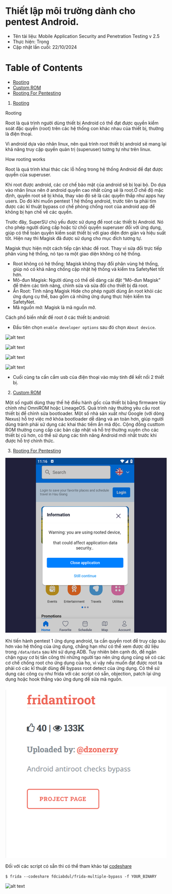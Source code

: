 # Thiết lập môi trường dành cho pentest Android.

 - Tên tài liệu: Mobile Application Security and Penetration Testing v 2.5
 - Thực hiện: Trọng
 - Cập nhật lần cuối: 22/10/2024

# Table of Contents

 - [Rooting](#Rooting)
 - [Custom ROM](#Custom_ROM)
 - [Rooting For Pentesting](#Rooting_For_Pentesting)

1. [Rooting](#Rooting)

<a name="Rooting ">Rooting</a>

Root là quá trình người dùng thiết bị Android có thể đạt được quyền kiểm soát đặc quyền (root) trên các hệ thống con khác nhau của thiết bị, thường là điện thoại.

Vì android dựa vào nhân linux, nên quá trình root thiết bị android sẽ mang lại khả năng truy cập quyền quản trị (superuser) tương tự như trên linux.

<a name="How rooting works ">How rooting works</a>

Root là quá trình khai thác các lỗ hổng trong hệ thống Android để đạt được quyền của superuser.

Khi root được android, các cơ chế bảo mật của android sẽ bị loại bỏ. Do dựa vào nhân linux nên ở android quyền cao nhất cũng sẽ là root.Ở chế độ mặc định, quyền root sẽ bị khóa, thay vào đó sẽ là các quyền thấp như apps hay users. Do đó khi muốn pentest 1 hệ thống android, trước tiên ta phải tìm được các kĩ thuật bypass cơ chế phòng chống root của android app để không bị hạn chế về các quyền.

Trước đây, SuperSU chủ yếu được sử dụng để root các thiết bị Android. Nó cho phép người dùng cấp hoặc từ chối quyền superuser đối với ứng dụng, giúp có thể toàn quyền kiểm soát thiết bị với giao diện đơn giản và hiệu suất tốt. Hiện nay thì Magisk đã được sử dụng cho mục đích tương tự.

Magisk thực hiện một cách tiếp cận khác để root. Thay vì sửa đổi trực tiếp phân vùng hệ thống, nó tạo ra một giao diện không có hệ thống.

 - Root không có hệ thống: Magisk không thay đổi phân vùng hệ thống, giúp nó có khả năng chống cập nhật hệ thống và kiểm tra SafetyNet tốt hơn.
 - Mô-đun Magisk: Người dùng có thể dễ dàng cài đặt “Mô-đun Magisk” để thêm các tính năng, chỉnh sửa và sửa đổi cho thiết bị đã root.
 - Ẩn Root: Tính năng Magisk Hide cho phép người dùng ẩn root khỏi các ứng dụng cụ thể, bao gồm cả những ứng dụng thực hiện kiểm tra SafetyNet.
 - Mã nguồn mở: Magisk là mã nguồn mở.

Cách phổ biến nhất để root ở các thiết bị android:

 - Đầu tiên chọn ``enable developer options`` sau đó chọn ``About device``.

![alt text](1_vWtlrGBc9xyRjWTO77gSQw.webp)

![alt text](1_gIgpuae1S2XD2k0d4W5jkQ.webp)

![alt text](1_FN9BdyNLE_00SBJxhiS-Yg.webp)

![alt text](1_0UKb4YjZAInrDO3sPpxNoA.webp)

 - Cuối cùng ta cần cắm usb của điện thoại vào máy tính để kết nối 2 thiết bị.

2. [Custom ROM](#Custom_ROM)

Một số người dùng thay thế hệ điều hành gốc của thiết bị bằng firmware tùy chỉnh như OmniROM hoặc LineageOS. Quá trình này thường yêu cầu root thiết bị để chỉnh sửa bootloader. Một số nhà sản xuất như Google (với dòng Nexus) hỗ trợ việc mở khóa bootloader dễ dàng và an toàn hơn, giúp người dùng tránh phải sử dụng các khai thác tiềm ẩn mã độc. Cộng đồng custtom ROM thường cung cấp các bản cập nhật và hỗ trợ thường xuyên cho các thiết bị cũ hơn, có thể sử dụng các tính năng Android mới nhất trước khi được hỗ trợ chính thức.

3. [Rooting For Pentesting](#Rooting_For_Pentesting)

![alt text](image-2.png)

Khi tiến hành pentest 1 ứng dụng android, ta cần quyền root để truy cập sâu hơn vào hệ thống của ứng dụng, chẳng hạn như có thể xem được dữ liệu trong ``/data/data`` sau khi sử dụng ADB. Tuy nhiên bên cạnh đó, để ngăn chặn nguy cơ bị tấn công thì những người tạo nên ứng dụng cũng sẽ có các cơ chế chống root cho ứng dụng của họ, vì vậy nếu muốn đạt được root ta phải có các kĩ thuật dùng để bypass root detect của ứng dụng. Có thể sử dụng các công cụ như frida với các script có sẵn, objection, patch lại ứng dụng hoặc hook thẳng vào ứng dụng để sửa mã nguồn.

![alt text](image.png)

Đối với các script có sẵn thì có thể tham khảo tại [codeshare](#https://codeshare.frida.re/browse)

```$ frida --codeshare fdciabdul/frida-multiple-bypass -f YOUR_BINARY```

![alt text](image-1.png)

